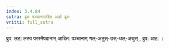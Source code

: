 ```yaml
---
index: 3.4.84
sutra: ब्रुवः पञ्चानामादित आहो ब्रुवः
vritti: full_sutra
---
```


ब्रुव: लट: लस्य परस्मैपदानाम् आदित: पञ्चानाम् णल्-अतुस्-उस्-थल्-अथुस् , ब्रुव: आह: ।